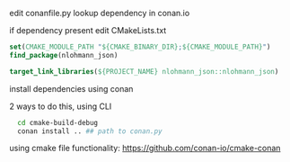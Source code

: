 edit conanfile.py
   lookup dependency in conan.io

if dependency present
edit CMakeLists.txt
```cmake   
set(CMAKE_MODULE_PATH "${CMAKE_BINARY_DIR};${CMAKE_MODULE_PATH}")
find_package(nlohmann_json)

target_link_libraries(${PROJECT_NAME} nlohmann_json::nlohmann_json)
```
install dependencies using conan 

2 ways to do this, using CLI
```bash
  cd cmake-build-debug
  conan install .. ## path to conan.py
```
using cmake file functionality:
https://github.com/conan-io/cmake-conan
